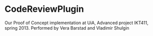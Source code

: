 CodeReviewPlugin
================

Our Proof of Concept implementation at UiA, Advanced project IKT411, spring 2013. Performed by Vera Barstad and Vladimir Shulgin
